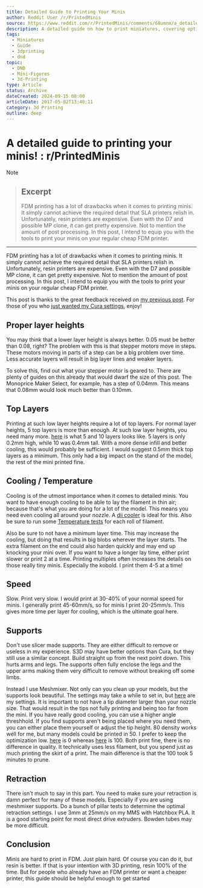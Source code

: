 ```yaml
---
title: Detailed Guide to Printing Your Minis
author: Reddit User /r/PrintedMinis
source: https://www.reddit.com/r/PrintedMinis/comments/68umnm/a_detailed_guide_to_printing_your_minis/
description: A detailed guide on how to print miniatures, covering optimal settings, supports, and techniques for achieving high-quality prints.
tags:
  - Miniatures
  - Guide
  - 3dprinting
  - dnd
topic:
  - DND
  - Mini-Figures
  - 3d-Printing
type: Article
status: Archive
dateCreated: 2024-09-15 08:00
articleDate: 2017-05-02T13:40:11
category: 3d Printing
outline: deep
---
```


<script setup>
import NotMyWork from '@theme/components/NotmyWork.vue'
</script>

# A detailed guide to printing your minis! : r/PrintedMinis

> [!NOTE]
> <NotMyWork/>


> ## Excerpt
> FDM printing has a lot of drawbacks when it comes to printing minis. It simply cannot achieve the required detail that SLA printers relish in. Unfortunately, resin printers are expensive. Even with the D7 and possible MP clone, it can get pretty expensive. Not to mention the amount of post processing. In this post, I intend to equip you with the tools to print your minis on your regular cheap FDM printer.

---
FDM printing has a lot of drawbacks when it comes to printing minis. It simply cannot achieve the required detail that SLA printers relish in. Unfortunately, resin printers are expensive. Even with the D7 and possible MP clone, it can get pretty expensive. Not to mention the amount of post processing. In this post, I intend to equip you with the tools to print your minis on your regular cheap FDM printer.

This post is thanks to the great feedback received on [my previous post](https://www.reddit.com/r/3Dprinting/comments/68jofs/004mm_layers_are_starting_to_grow_on_me/). For those of you who [just wanted my Cura settings](http://image.prntscr.com/image/8afac42592c842999eac615530fc84d0.png), enjoy!

## Proper layer heights
You may think that a lower layer height is always better. 0.05 must be better than 0.08, right? The problem with this is that stepper motors move in steps. These motors moving in parts of a step can be a big problem over time. Less accurate layers will result in big layer lines and weaker layers.

To solve this, find out what your stepper motor is geared to. There are plenty of guides on this already that would dwarf the size of this post. The Monoprice Maker Select, for example, has a step of 0.04mm. This means that 0.08mm would look much better than 0.10mm.

## Top Layers
    

Printing at such low layer heights require a lot of top layers. For normal layer heights, 5 top layers is more than enough. At such low layer heights, you need many more. [here](http://image.prntscr.com/image/2a02e9cd331a4b36a01e4722edf46fb0.png) is what 5 and 10 layers looks like. 5 layers is only 0.2mm high, while 10 was 0.4mm tall. With a more dense infill and better cooling, this would probably be sufficient. I would suggest 0.5mm thick top layers as a minimum. This only had a big impact on the stand of the model, the rest of the mini printed fine.

## Cooling / Temperature
    

Cooling is of the utmost importance when it comes to detailed minis. You want to have enough cooling to be able to lay the filament in thin air; because that's what you are doing for a lot of the model. This means you need even cooling all around your nozzle. A [dii cooler](http://www.thingiverse.com/thing:1025471) is ideal for this. Also be sure to run some [Temperature tests](http://www.thingiverse.com/thing:696093) for each roll of filament.

Also be sure to not have a minimum layer time. This may increase the cooling, but doing that results in big blobs wherever the layer starts. The extra filament on the end could also harden quickly and may end up knocking your mini over. If you want to have a longer lay time, either print slower or print 2 at a time. Printing multiples often increases the details on those really tiny minis. Especially the kobold. I print them 4-5 at a time!

## Speed
    

Slow. Print very slow. I would print at 30-40% of your normal speed for minis. I generally print 45-60mm/s, so for minis I print 20-25mm/s. This gives more time per layer for cooling, which is the ultimate goal here.

## Supports
Don't use slicer made supports. They are either difficult to remove or useless in my experience. S3D may have better options than Cura, but they still use a similar concept. Build straight up from the next point down. This hurts arms and legs. The supports often fully enclose the legs and the upper arms making them very difficult to remove without breaking off some limbs.

Instead I use Meshmixer. Not only can you clean up your models, but the supports look beautiful. The settings may take a while to set in, but [here](http://image.prntscr.com/image/2d1767f9d2f147f4b977c50e6b2ebe45.png) are my settings. It is important to not have a tip diameter larger than your nozzle size. That would result in the tips not fully printing and being too far from the mini. If you have really good cooling, you can use a higher angle threshhold. If you find supports aren't being placed where you need them, you can either place them yourself or adjust the tip height. 80 density works well for me, but many models could be printed in 50. I prefer to keep the optimization low. [here](http://image.prntscr.com/image/4008165cf2f648489c41d2d094dce265.png) is 0 whereas [here](http://image.prntscr.com/image/eb07d075e9cf459cafeb74e432808654.png) is 100. Both print fine, there is no difference in quality. It technically uses less filament, but you spend just as much printing the skirt of a print. The main difference is that the 100 took 5 minutes to prune.

## Retraction
There isn't much to say in this part. You need to make sure your retraction is damn perfect for many of these models. Especially if you are using meshmixer supports. Do a bunch of pillar tests to determine the optimal retraction settings. I use 3mm at 25mm/s on my MMS with Hatchbox PLA. It is a good starting point for most direct drive extruders. Bowden tubes may be more difficult.
## Conclusion
Minis are hard to print in FDM. Just plain hard. Of course you can do it, but resin is better. If that is your intention with 3D printing, resin 100% of the time. But for people who already have an FDM printer or want a cheaper printer, this guide should be helpful enough to get started

